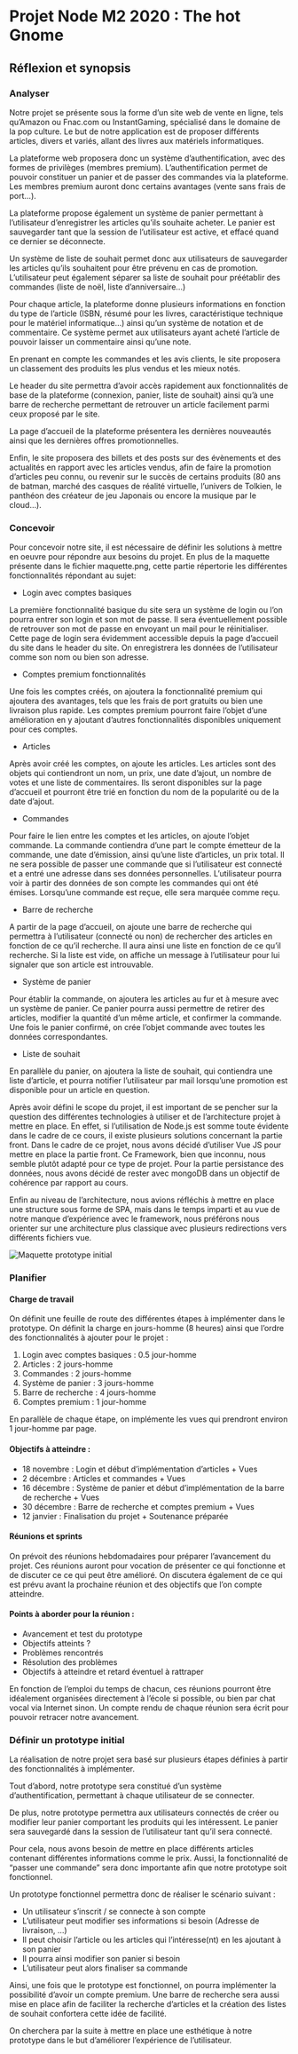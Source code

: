 # Projet Node M2 2020 : The hot Gnome
## Réflexion et synopsis


### Analyser

Notre projet se présente sous la forme d’un site web de vente en ligne, tels qu’Amazon ou Fnac.com ou InstantGaming,
spécialisé dans le domaine de la pop culture. Le but de notre application est de proposer différents articles, divers et variés,
allant des livres aux matériels informatiques.

La plateforme web proposera donc un système d’authentification, avec des formes de privilèges (membres premium). L’authentification
permet de pouvoir constituer un panier et de passer des commandes via la plateforme. Les membres premium auront donc certains 
avantages (vente sans frais de port…).

La plateforme propose également un système de panier permettant à l’utilisateur d’enregistrer les articles qu’ils souhaite acheter.
Le panier est sauvegarder tant que la session de l’utilisateur est active, et effacé quand ce dernier se déconnecte.

Un système de liste de souhait permet donc aux utilisateurs de sauvegarder les articles qu’ils souhaitent pour être prévenu en cas de promotion.
L’utilisateur peut également séparer sa liste de souhait pour préétablir des commandes (liste de noël, liste d’anniversaire…)

Pour chaque article, la plateforme donne plusieurs informations en fonction du type de l’article (ISBN, résumé pour les livres,
caractéristique technique pour le matériel informatique…) ainsi qu’un système de notation et de commentaire. Ce système permet
aux utilisateurs ayant acheté l’article de pouvoir laisser un commentaire ainsi qu’une note.

En prenant en compte les commandes et les avis clients, le site proposera un classement des produits les plus vendus et les mieux notés.

Le header du site permettra d’avoir accès rapidement aux fonctionnalités de base de la plateforme (connexion, panier, liste de souhait)
ainsi qu’à une barre de recherche permettant de retrouver un article facilement parmi ceux proposé par le site.

La page d’accueil de la plateforme présentera les dernières nouveautés ainsi que les dernières offres promotionnelles.

Enfin, le site proposera des billets et des posts sur des évènements et des actualités en rapport avec les articles vendus, afin de faire
la promotion d’articles peu connu, ou revenir sur le succès de certains produits (80 ans de batman, marché des casques de réalité virtuelle,
l’univers de Tolkien, le panthéon des créateur de jeu Japonais ou encore la musique par le cloud…).

### Concevoir

Pour concevoir notre site, il est nécessaire de définir les solutions à mettre en oeuvre pour répondre aux besoins du projet.
En plus de la maquette présente dans le fichier maquette.png, cette partie répertorie les différentes fonctionnalités répondant au sujet:

* Login avec comptes basiques

La première fonctionnalité basique du site sera un système de login ou l’on pourra entrer son login et son mot de passe. Il sera éventuellement
possible de retrouver son mot de passe en envoyant un mail pour le réinitialiser. Cette page de login sera évidemment accessible depuis
la page d’accueil du site dans le header du site. On enregistrera les données de l’utilisateur comme son nom ou bien son adresse.

* Comptes premium fonctionnalités

Une fois les comptes créés, on ajoutera la fonctionnalité premium qui ajoutera des avantages, tels que les frais de port gratuits ou bien
une livraison plus rapide. Les comptes premium pourront faire l’objet d’une amélioration en y ajoutant d’autres fonctionnalités disponibles
uniquement pour ces comptes.

* Articles

Après avoir créé les comptes, on ajoute les articles. Les articles sont des objets qui contiendront un nom, un prix, une date d’ajout, un 
nombre de votes et une liste de commentaires. Ils seront disponibles sur la page d’accueil et pourront être trié en fonction du nom de la 
popularité ou de la date d’ajout.

* Commandes

Pour faire le lien entre les comptes et les articles, on ajoute l’objet commande. La commande contiendra d’une part le compte émetteur de 
la commande, une date d’émission, ainsi qu’une liste d’articles, un prix total. Il ne sera possible de passer une commande que si l’utilisateur 
est connecté et a entré une adresse dans ses données personnelles. L’utilisateur pourra voir à partir des données de son compte les commandes qui 
ont été émises. Lorsqu’une commande est reçue, elle sera marquée comme reçu.

* Barre de recherche

A partir de la page d’accueil, on ajoute une barre de recherche qui permettra à l’utilisateur (connecté ou non) de rechercher des articles en 
fonction de ce qu’il recherche. Il aura ainsi une liste en fonction de ce qu’il recherche. Si la liste est vide, on affiche un message à l’utilisateur 
pour lui signaler que son article est introuvable.

* Système de panier

Pour établir la commande, on ajoutera les articles au fur et à mesure avec un système de panier. Ce panier pourra aussi permettre de retirer des articles, 
modifier la quantité d’un même article, et confirmer la commande. Une fois le panier confirmé, on crée l’objet commande avec toutes les données 
correspondantes.

* Liste de souhait

En parallèle du panier, on ajoutera la liste de souhait, qui contiendra une liste d’article, et pourra notifier l’utilisateur par mail lorsqu’une 
promotion est disponible pour un article en question.


Après avoir défini le scope du projet, il est important de se pencher sur la question des différentes technologies à utiliser et de l’architecture 
projet à mettre en place. En effet, si l’utilisation de Node.js est somme toute évidente dans le cadre de ce cours, il existe plusieurs solutions 
concernant la partie front. Dans le cadre de ce projet, nous avons décidé d’utiliser Vue JS pour mettre en place la partie front. Ce Framework, bien 
que inconnu, nous semble  plutôt adapté pour ce type de projet. Pour la partie persistance des données, nous avons décidé de rester avec mongoDB dans 
un objectif de cohérence par rapport au cours.

Enfin au niveau de l’architecture, nous avions réfléchis à mettre en place une structure sous forme de SPA, mais dans le temps imparti et au vue 
de notre manque d’expérience avec le framework, nous préférons nous orienter sur une architecture plus classique avec plusieurs redirections vers 
différents fichiers vue. 

![Maquette prototype initial](maquette.png)


### Planifier

#### Charge de travail
On définit une feuille de route des différentes étapes à implémenter dans le prototype. On définit la charge en jours-homme (8 heures) ainsi 
que l’ordre des fonctionnalités à ajouter pour le projet :

1. Login avec comptes basiques : 0.5 jour-homme
2. Articles : 2 jours-homme
3. Commandes : 2 jours-homme
4. Système de panier : 3 jours-homme
5. Barre de recherche : 4 jours-homme
6. Comptes premium : 1 jour-homme

En parallèle de chaque étape, on implémente les vues qui prendront environ 1 jour-homme par page.

#### Objectifs à atteindre :

* 18 novembre : Login et début d’implémentation d’articles + Vues
* 2 décembre : Articles et commandes + Vues
* 16 décembre : Système de panier et début d’implémentation de la barre de recherche + Vues 
* 30 décembre : Barre de recherche et comptes premium + Vues
* 12 janvier : Finalisation du projet + Soutenance préparée

#### Réunions et sprints

On prévoit des réunions hebdomadaires pour préparer l’avancement du projet. Ces réunions auront pour vocation de présenter ce 
qui fonctionne et de discuter ce ce qui peut être amélioré. On discutera également de ce qui est prévu avant la prochaine réunion et 
des objectifs que l’on compte atteindre.

#### Points à aborder pour la réunion :

* Avancement et test du prototype
* Objectifs atteints ?
* Problèmes rencontrés
* Résolution des problèmes
* Objectifs à atteindre et retard éventuel à rattraper

En fonction de l’emploi du temps de chacun, ces réunions pourront être idéalement organisées directement à l’école si possible, ou bien
par chat vocal via Internet sinon. Un compte rendu de chaque réunion sera écrit pour pouvoir retracer notre avancement.

### Définir un prototype initial

La réalisation de notre projet sera basé sur plusieurs étapes définies à partir des fonctionnalités à implémenter.

Tout d’abord, notre prototype sera constitué d’un système d’authentification, permettant à chaque utilisateur de se connecter.

De plus, notre prototype permettra aux utilisateurs connectés de créer ou modifier leur panier comportant les produits qui les intéressent. 
Le panier sera sauvegardé dans la session de l’utilisateur tant qu’il sera connecté.

Pour cela, nous avons besoin de mettre en place différents articles contenant différentes informations comme le prix. Aussi, la fonctionnalité de 
“passer une commande” sera donc importante afin que notre prototype soit fonctionnel.

Un prototype fonctionnel permettra donc de réaliser le scénario suivant :

* Un utilisateur s’inscrit / se connecte à son compte
* L’utilisateur peut modifier ses informations si besoin (Adresse de livraison, …)
* Il peut choisir l’article ou les articles qui l’intéresse(nt) en les ajoutant à son panier
* Il pourra ainsi modifier son panier si besoin
* L’utilisateur peut alors finaliser sa commande 

Ainsi, une fois que le prototype est fonctionnel, on pourra implémenter la possibilité d’avoir un compte premium. Une barre de recherche sera 
aussi mise en place afin de faciliter la recherche d’articles et la création des listes de souhait confortera cette idée de facilité.

On cherchera par la suite à mettre en place une esthétique à notre prototype dans le but d’améliorer l’expérience de l’utilisateur.
